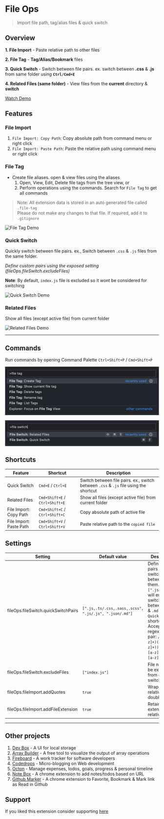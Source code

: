 # File Ops

> Import file path, tag/alias files & quick switch

## Overview

**1. File Import** - Paste relative path to other files

**2. File Tag** - **Tag/Alias/Bookmark** files

**3. Quick Switch** - Switch between file pairs. ex. switch between **.css** & **.js** from same folder using **`Ctrl/Cmd+E`**

**4. Related Files (same folder)** - View files from the **current** directory & **switch**

[Watch Demo](https://youtu.be/ze9KtYe3f48)

## Features

### File Import

1. `File Import: Copy Path`: Copy absolute path from command menu or right click
2. `File Import: Paste Path`: Paste the relative path using command menu or right click

### File Tag

- Create file aliases. open & view files using the aliases
  1. Open, View, Edit, Delete file tags from the tree view, or
  2. Perform operations using the commands. Search for `File Tag` to get all commands

> Note: All extension data is stored in an auto generated file called `.file-tag`  
> Please do not make any changes to that file. If required, add it to `.gitignore`

![File Tag Demo](assets/file-tag-demo.gif)

### Quick Switch

Quickly switch between file pairs. ex., Switch between `.css` & `.js` files from the same folder.

_Define custom pairs using the exposed setting (fileOps.fileSwitch.excludeFiles)_

**Note**: By default, `index.js` file is excluded so it wont be considered for switching

![Quick Switch Demo](assets/quick-switch-demo.gif)

### Related Files

Show all files (except active file) from current folder

![Related Files Demo](assets/related-files-demo.gif)

---

## Commands

Run commands by opening Command Palette `Ctrl+Shift+P` / `Cmd+Shift+P`

![File Tag Commands](assets/file-tag-commands.png)

![File Switch Commands](assets/file-switch-commands.png)

## Shortcuts

| Feature                 | Shortcut                       | Description                                                                           |
| ----------------------- | ------------------------------ | ------------------------------------------------------------------------------------- |
| Quick Switch            | `Cmd+E` / `Ctrl+E`             | Switch between file pairs. ex., switch between `.css` & `.js` file using the shortcut |
| Related Files           | `Cmd+Shift+E` / `Ctrl+Shift+E` | Show all files (except active file) from current folder                               |
| File Import: Copy Path  | `Cmd+Shift+C` / `Ctrl+Shift+C` | Copy absolute path of active file                                                     |
| File Import: Paste Path | `Cmd+Shift+V` / `Ctrl+Shift+V` | Paste relative path to the `copied file`                                              |

## Settings

| Setting                             | Default value                                          | Description                                                                                                                                                                                                                            |
| ----------------------------------- | ------------------------------------------------------ | -------------------------------------------------------------------------------------------------------------------------------------------------------------------------------------------------------------------------------------- |
| fileOps.fileSwitch.quickSwitchPairs | `[".js,.ts/.css,.sass,.scss", ".js/.js", ".json/.md"]` | Define file pairs to enable switch between them.ex., `[".json/.md"]`) will enable switching between `.json` & `.md` using `Quick Switch` shortcut. Accepted regex for a pair: `/^(\.[a-z]+)(,(\.[a-z]+))*\/(\.[a-z]+)(,(\.[a-z]+))*$/` |
| fileOps.fileSwitch.excludeFiles     | `["index.js"]`                                         | File names to be excluded from quick switch                                                                                                                                                                                            |
| fileOps.fileImport.addQuotes        | `true`                                                 | Wrap the relative path in double quotes                                                                                                                                                                                                |
| fileOps.fileImport.addFileExtension | `true`                                                 | Retain the file extension of relative path                                                                                                                                                                                             |

---

## Other projects

1. [Dev Box](https://chrome.google.com/webstore/detail/devbox/moifkpmfincoglpljkonmgnfaeonlgmo?utm_source=file_ops&utm_medium=readme) - A UI for local storage
2. [Array Builder](https://www.arraybuilder.com?utm_source=file_ops&utm_medium=readme) - A free tool to visualize the output of array operations
3. [Fireboard](https://web.fireboardapp.com/?utm_source=file_ops&utm_medium=readme) - A work tracker for software developers
4. [Codedrops](https://codedrops.netlify.app/?utm_source=file_ops&utm_medium=readme) - Micro-blogging on Web development
5. [Octon](https://octon.netlify.com/?utm_source=file_ops&utm_medium=readme) - Manage expenses, todos, goals, progress & personal timeline
6. [Note Box](https://chrome.google.com/webstore/detail/note-box/mbbajjgefpenmkkhcnmmnoodlbcbfnmp?utm_source=file_ops&utm_medium=readme) - A chrome extension to add notes/todos based on URL
7. [Github Marker](https://chrome.google.com/webstore/detail/github-marker/imjdbnnpnohgcdbpgnidgolnamoghpoo?utm_source=file_ops&utm_medium=readme) - A chrome extension to Favorite, Bookmark & Mark link as Read in Github

## Support

If you liked this extension consider supporting [here](https://www.buymeacoffee.com/mehullakhanpal)
